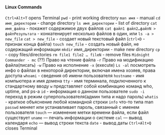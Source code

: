 #### Linux Commands
`Ctrl+Alt+T`  opens Terminal
`pwd` - print working directory
`man имя` - manual
`cd имя_директории` - change directory
`ls имя_директории` - list of directory
`cat имя_файла` - покажет содержимое двух файлов
`cat файл1 файл2…файлN > файлРезультата` - конкатенирует несколько файлов в один, или `ls -a > new_file`
`cat > new_file` - создает новый текстовый файл (`ctrl+D` - признак конца файла)
`touch new_file` - создать новый файл, не содержащий информации
`mkdir` имя_директории - make new directory
`cp` - copy files/directories
`rm file1 file2 … fileN` - remove files
`Midnight Commander - mc` (??)
Право  на чтение файла `-r`
Право на модификацию файла(писать) `-w`
Право на исполнение `-x` (execute)
`Ls -al` посмотреть инфо о файлах в некоторой директории, включая имена хозяев, права доступа 
`whoami` - сведения об имени пользователя 
`hostname` - имя компьютера и имя домена
`tty` - имя терминала, подключенного к стандартному вводу
`w` представляет собой комбинацию команд who, uptime, and ps-a
`id` - информация о данном пользователе 
`sudo -i` переход в режим суперпользователя(админ типа и надо пароль)
`whatis` - краткое объяснение любой командной строки
`info` что-то типа man
`passwd` меняет или устанавливает пароль, связанный с именем пользователя
`touch` — изменение метки времени файла, если файл существует
`uname` — печать информации о системе
`cal` — вывод календаря
`echo` — вывод строки текста
`date` - вывод даты
`Ctrl+Alt+Q` closes Terminal

